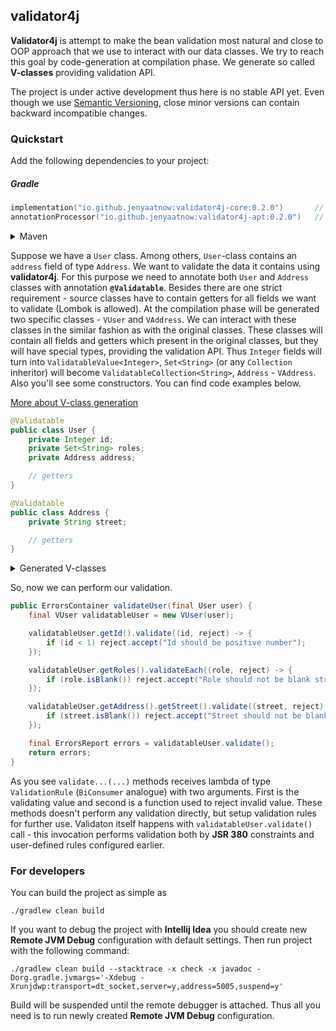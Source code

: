 ## validator4j
**Validator4j** is attempt to make the bean validation most natural and close to OOP approach that we use to interact
with our data classes. We try to reach this goal by code-generation at compilation phase.
We generate so called **V-classes** providing validation API.

The project is under active development thus here is no stable API yet.
Even though we use [Semantic Versioning](https://semver.org/), close minor versions can contain backward incompatible changes.

### Quickstart
Add the following dependencies to your project:

##### Gradle

```kotlin
implementation("io.github.jenyaatnow:validator4j-core:0.2.0")       // base validator4j functionality
annotationProcessor("io.github.jenyaatnow:validator4j-apt:0.2.0")   // annotation processor used to generate V-classes
```

<details><summary>Maven</summary>
<p>
  
```xml
<!-- base validator4j functionality -->
<dependency>
  <groupId>io.github.jenyaatnow</groupId>
  <artifactId>validator4j-core</artifactId>
  <version>0.2.0</version>
</dependency>

<!-- annotation processor used to generate V-classes -->
<dependency>
  <groupId>io.github.jenyaatnow</groupId>
  <artifactId>validator4j-apt</artifactId>
  <version>0.2.0</version>
  <optional>true</optional>
</dependency>
```

</p>
</details>

Suppose we have a `User` class. Among others, `User`-class contains an `address` field of type `Address`.
We want to validate the data it contains using **validator4j**. For this purpose we need to annotate both `User`
and `Address` classes with annotation **`@Validatable`**. Besides there are one strict requirement - source classes
have to contain getters for all fields we want to validate (Lombok is allowed). At the compilation phase will be
generated two specific classes - `VUser` and `VAddress`. We can interact with these classes in the similar fashion
as with the original classes. These classes will contain all fields and getters which present in the original classes,
but they will have special types, providing the validation API. Thus `Integer` fields will turn
into `ValidatableValue<Integer>`, `Set<String>` (or any `Collection` inheritor) will become `ValidatableCollection<String>`,
`Address` - `VAddress`. Also you'll see some constructors. You can find code examples below.

[More about V-class generation](docs/GENERATION_RULES.md)

```java
@Validatable
public class User {
    private Integer id;
    private Set<String> roles;
    private Address address;

    // getters
}

@Validatable
public class Address {
    private String street;

    // getters
}
```

<details><summary>Generated V-classes</summary>
<p>
  
```java
public final class VUser extends ValidatableObject<User> {

    private final ValidatableValue<Integer> id;

    private final ValidatableCollection<String> roles;

    private final VAddress address;

    public VUser(final User value) {
        this(ValidatableReference.PATH_ROOT, value, ErrorsContainer.getErrorsContainer());

        Checks.nonNull(value, "value");
    }

    public VUser(final String path, final User value, final ErrorsContainer errors) {
        super(path, value, errors);

        this.id = new ValidatableValue<>(appendPath("id"), safeGet(value, User::getId), errors);
        this.roles = new ValidatableCollection<>(appendPath("roles"), safeGet(value, User::getRoles), errors);
        this.address = new VAddress(appendPath("address"), safeGet(value, User::getAddress), errors);
    }

    public ValidatableValue<Integer> getId() {
        return id;
    }

    public ValidatableCollection<String> getRoles() {
        return roles;
    }

    public VAddress getAddress() {
        return address;
    }
}



public final class VAddress extends ValidatableObject<Address> {

    private final ValidatableValue<String> street;

    public VAddress(final Address value) {
        this(ValidatableReference.PATH_ROOT, value, ErrorsContainer.getErrorsContainer());

        Checks.nonNull(value, "value");
    }

    public VAddress(final String path, final Address value, final ErrorsContainer errors) {
        super(path, value, errors);

        this.street = new ValidatableValue<>(appendPath("street"), safeGet(value, Address::getStreet), errors);
    }

    public ValidatableValue<String> getStreet() {
        return street;
    }
}
```

</p>
</details>

So, now we can perform our validation.

```java
public ErrorsContainer validateUser(final User user) {
    final VUser validatableUser = new VUser(user);

    validatableUser.getId().validate((id, reject) -> {
        if (id < 1) reject.accept("Id should be positive number");
    });

    validatableUser.getRoles().validateEach((role, reject) -> {
        if (role.isBlank()) reject.accept("Role should not be blank string");
    });

    validatableUser.getAddress().getStreet().validate((street, reject) -> {
        if (street.isBlank()) reject.accept("Street should not be blank string");
    });

    final ErrorsReport errors = validatableUser.validate();
    return errors;
}
```
As you see `validate...(...)` methods receives lambda of type `ValidationRule` (`BiConsumer` analogue) with two arguments.
First is the validating value and second is a function used to reject invalid value. These methods doesn't perform
any validation directly, but setup validation rules for further use. Validaton itself happens with
`validatableUser.validate()` call - this invocation performs validation both by **JSR 380** constraints
and user-defined rules configured earlier.


### For developers
You can build the project as simple as 
```
./gradlew clean build
```

If you want to debug the project with **Intellij Idea** you should create new **Remote JVM Debug** configuration
with default settings. Then run project with the following command:
```
./gradlew clean build --stacktrace -x check -x javadoc -Dorg.gradle.jvmargs='-Xdebug -Xrunjdwp:transport=dt_socket,server=y,address=5005,suspend=y'
```
Build will be suspended until the remote debugger is attached. Thus all you need is to run newly created
**Remote JVM Debug** configuration. 
